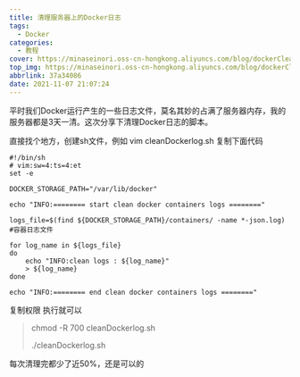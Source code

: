 ```yaml
---
title: 清理服务器上的Docker日志
tags:
  - Docker
categories:
  - 教程
cover: https://minaseinori.oss-cn-hongkong.aliyuncs.com/blog/dockerClear.jpg
top_img: https://minaseinori.oss-cn-hongkong.aliyuncs.com/blog/dockerClear.jpg
abbrlink: 37a34086
date: 2021-11-07 21:07:24
---
```


平时我们Docker运行产生的一些日志文件，莫名其妙的占满了服务器内存，我的服务器都是3天一清。这次分享下清理Docker日志的脚本。

直接找个地方，创建sh文件，例如 vim cleanDockerlog.sh 复制下面代码

```shell
#!/bin/sh
# vim:sw=4:ts=4:et
set -e

DOCKER_STORAGE_PATH="/var/lib/docker"

echo "INFO:======== start clean docker containers logs ========"

logs_file=$(find ${DOCKER_STORAGE_PATH}/containers/ -name *-json.log)  #容器日志文件

for log_name in ${logs_file}
do
    echo "INFO:clean logs : ${log_name}"
    > ${log_name}
done

echo "INFO:======== end clean docker containers logs ========"
```

复制权限 执行就可以

> chmod -R 700 cleanDockerlog.sh
>
> ./cleanDockerlog.sh

每次清理完都少了近50%，还是可以的
